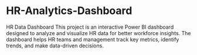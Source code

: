 # HR-Analytics-Dashboard
HR Data Dashboard This project is an interactive Power BI dashboard designed to analyze and visualize HR data for better workforce insights. The dashboard helps HR teams and management track key metrics, identify trends, and make data-driven decisions.
